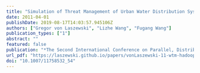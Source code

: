 ```yaml
---
title: "Simulation of Threat Management of Urban Water Distribution Systems with Grid Workflow"
date: 2011-04-01
publishDate: 2019-08-17T14:03:57.945106Z
authors: ["Gregor von Laszewski", "Lizhe Wang", "Fugang Wang"]
publication_types: ["1"]
abstract: ""
featured: false
publication: "*The Second International Conference on Parallel, Distributed, Grid and Cloud Computing for Engineering*"
url_pdf: "https://laszewski.github.io/papers/vonLaszewski-11-wtm-hadoop.pdf"
doi: "10.1007/11758532_54"
---
```


